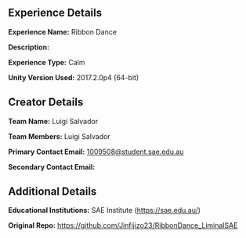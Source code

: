## Experience Details

**Experience Name:** Ribbon Dance

**Description:** 

**Experience Type:** Calm

**Unity Version Used:** 2017.2.0p4 (64-bit)



## Creator Details

**Team Name:** Luigi Salvador

**Team Members:** Luigi Salvador

**Primary Contact Email:** <1009508@student.sae.edu.au>

**Secondary Contact Email:** 



## Additional Details

**Educational Institutions:** SAE Institute (<https://sae.edu.au/>)

**Original Repo:** <https://github.com/Jinfijizo23/RibbonDance_LiminalSAE>

